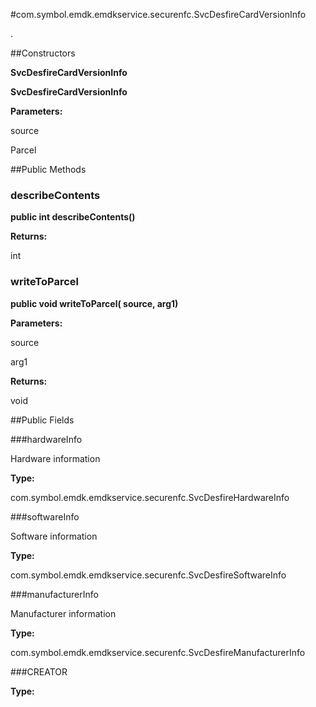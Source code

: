 #com.symbol.emdk.emdkservice.securenfc.SvcDesfireCardVersionInfo

.



##Constructors

**SvcDesfireCardVersionInfo**



**SvcDesfireCardVersionInfo**



**Parameters:**

source



Parcel

##Public Methods

### describeContents

**public int describeContents()**



**Returns:**

int

### writeToParcel

**public void writeToParcel( source,  arg1)**



**Parameters:**

source

arg1

**Returns:**

void

##Public Fields

###hardwareInfo

Hardware information

**Type:**

com.symbol.emdk.emdkservice.securenfc.SvcDesfireHardwareInfo

###softwareInfo

Software information

**Type:**

com.symbol.emdk.emdkservice.securenfc.SvcDesfireSoftwareInfo

###manufacturerInfo

Manufacturer information

**Type:**

com.symbol.emdk.emdkservice.securenfc.SvcDesfireManufacturerInfo

###CREATOR



**Type:**

<any>

